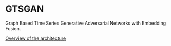 # GTSGAN

Graph Based Time Series Generative Adversarial Networks with Embedding Fusion.

[Overview of the architecture](https://github.com/HarBatt/GTSGAN/blob/f9adbd8b5ec3cbd10ce1ac70c8995cd96fde956c/overview.pdf)

